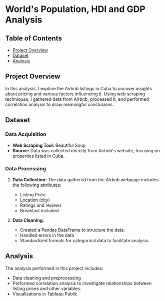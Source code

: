 # World's Population, HDI and GDP Analysis 

## Table of Contents  
- [Project Overview](#project-overview)  
- [Dataset](#dataset)  
- [Analysis](#analysis)   


## Project Overview  

In this analysis, I explore the Airbnb listings in Cuba to uncover insights about pricing and various factors influencing it. Using web scraping techniques, I gathered data from Airbnb, processed it, and performed correlation analysis to draw meaningful conclusions.  

## Dataset  

### Data Acquisition  
- **Web Scraping Tool:** Beautiful Soup  
- **Source:** Data was collected directly from Airbnb's website, focusing on properties listed in Cuba.  

### Data Processing  
1. **Data Collection:** The data gathered from the Airbnb webpage includes the following attributes:  
   - Listing Price  
   - Location (city)    
   - Ratings and reviews  
   - Breakfast included  

2. **Data Cleaning:**  
   - Created a Pandas DataFrame to structure the data.  
   - Handled errors in the data  
   - Standardized formats for categorical data to facilitate analysis.
   
## Analysis
The analysis performed in this project includes:
- Data cleaning and preprocessing
- Performed correlation analysis to investigate relationships between listing prices and other variables.
- Visualizations in Tableau Public
